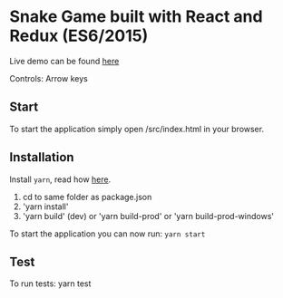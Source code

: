 # Snake Game built with React and Redux (ES6/2015)

Live demo can be found <a href="http://output.jsbin.com/lufibec" target="_blanc">here</a>

Controls: Arrow keys

## Start
To start the application simply open /src/index.html in your browser.

## Installation
Install `yarn`, read how [here](https://yarnpkg.com/en/docs/install).

1. cd to same folder as package.json
2. 'yarn install'
3. 'yarn build' (dev) or 'yarn build-prod' or 'yarn build-prod-windows'

To start the application you can now run: `yarn start`

## Test
To run tests: yarn test
